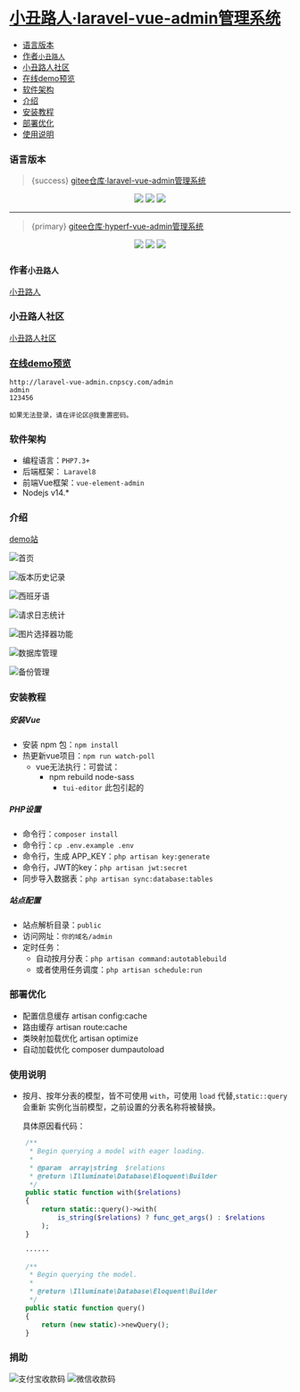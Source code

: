 # [小丑路人·laravel-vue-admin管理系统](http://laravel-vue-admin.cnpscy.com)

- [语言版本](#section-语言版本)
- [作者`小丑路人`](#section-作者`小丑路人`)
- [小丑路人社区](#section-小丑路人社区)
- [在线demo预览](#section-在线demo预览)
- [软件架构](#section-软件架构)
- [介绍](#section-介绍)
- [安装教程](#section-安装教程)
- [部署优化](#section-部署优化)
- [使用说明](#section-使用说明)

<a name="section-语言版本"></a>
### 语言版本

> {success} [gitee仓库·laravel-vue-admin管理系统](https://gitee.com/clown-passerby-community/laravel-vue-admin)

<p align="center">
    <img src="https://gitee.com/clown-passerby-community/laravel-vue-admin/badge/star.svg?theme=dark" />
    <img src="https://gitee.com/clown-passerby-community/laravel-vue-admin/badge/fork.svg?theme=dark" />
    <img src="https://svg.hamm.cn/badge.svg?key=License&value=MIT&color=da4a00" />
</p>

---

> {primary} [gitee仓库·hyperf-vue-admin管理系统](https://gitee.com/clown-passerby-community/hyperf-vue-admin)

<p align="center">
    <img src="https://gitee.com/clown-passerby-community/hyperf-vue-admin/badge/star.svg?theme=dark" />
    <img src="https://gitee.com/clown-passerby-community/hyperf-vue-admin/badge/fork.svg?theme=dark" />
    <img src="https://svg.hamm.cn/badge.svg?key=License&value=MIT&color=da4a00" />
</p>

<a name="section-作者`小丑路人`"></a>
### 作者`小丑路人`
[小丑路人](https://www.cnpscy.com)

<a name="section-小丑路人社区"></a>
### 小丑路人社区
[小丑路人社区](https://bbs.cnpscy.com)

<a name="section-在线demo预览"></a>
### [在线demo预览](http://laravel-vue-admin.cnpscy.com/admin)

    http://laravel-vue-admin.cnpscy.com/admin
    admin
    123456

    如果无法登录，请在评论区@我重置密码。

<a name="section-软件架构"></a>
### 软件架构

* 编程语言：`PHP7.3+`
* 后端框架： `Laravel8`
* 前端Vue框架：`vue-element-admin`
* Nodejs  v14.*

<a name="section-介绍"></a>
### 介绍

[demo站](http://laravel-vue-admin.cnpscy.com/admin)

![首页](/laravel-vue-admin/home.png)

![版本历史记录](/laravel-vue-admin/版本历史记录.png)

![西班牙语](/laravel-vue-admin/西班牙语.png)

![请求日志统计](/laravel-vue-admin/请求日志统计.png)

![图片选择器功能](/laravel-vue-admin/图片选择器.png)

![数据库管理](/laravel-vue-admin/数据库管理.png)

![备份管理](/laravel-vue-admin/备份管理.png)

<a name="section-安装教程"></a>
### 安装教程

##### 安装Vue
* 安装 npm 包：`npm install`
* 热更新vue项目：`npm run watch-poll`
  - vue无法执行：可尝试：
      - npm rebuild node-sass
          - `tui-editor` 此包引起的
    
##### PHP设置
* 命令行：`composer install`
* 命令行：`cp .env.example .env`
* 命令行，生成 APP_KEY：`php artisan key:generate`
* 命令行，JWT的key：`php artisan jwt:secret`
* 同步导入数据表：`php artisan sync:database:tables`

##### 站点配置

- 站点解析目录：`public`
- 访问网址：`你的域名/admin`
- 定时任务：
    - 自动按月分表：`php artisan command:autotablebuild`
    - 或者使用任务调度：`php artisan schedule:run`

<a name="section-部署优化"></a>
### 部署优化
* 配置信息缓存 artisan config:cache
* 路由缓存 artisan route:cache
* 类映射加载优化 artisan optimize
* 自动加载优化 composer dumpautoload

<a name="section-使用说明"></a>
### 使用说明

* 按月、按年分表的模型，皆不可使用 `with`，可使用 `load` 代替,`static::query` 会重新 实例化当前模型，之前设置的分表名称将被替换。
    
    具体原因看代码：
```php
    /**
     * Begin querying a model with eager loading.
     *
     * @param  array|string  $relations
     * @return \Illuminate\Database\Eloquent\Builder
     */
    public static function with($relations)
    {
        return static::query()->with(
            is_string($relations) ? func_get_args() : $relations
        );
    }

    ······

    /**
     * Begin querying the model.
     *
     * @return \Illuminate\Database\Eloquent\Builder
     */
    public static function query()
    {
        return (new static)->newQuery();
    }
```

### 捐助

![支付宝收款码](https://images.gitee.com/uploads/images/2020/1112/091130_811b3a6c_790553.jpeg "alipay-400.jpg")
![微信收款码](https://images.gitee.com/uploads/images/2020/1112/091305_2592a352_790553.jpeg "wechat-400-width(1).jpg")
